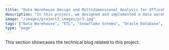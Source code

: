 ```yaml
---
title: "Data Warehouse Design and Multidimensional Analysis for OfficeProducts"
description: "In this project, we designed and implemented a data warehouse (DW) using the Snowflake Schema to minimise redundancy and enhance query efficiency. Key features included an ETL process for data extraction and transformation and Oracle Database implementation for final deployment."
image: "/images/project3_images/pr3.jpg"
tags: ["Data Warehouse", "ETL", "Snowflake Schema", "Oracle Database", "Business Intelligence", "Data Modelling", "Multidimensional Analysis", "SQL", "Data Engineering", "Enterprise Data Management"]
type: "page"
---
```


This section showcases the technical blog related to this project. 